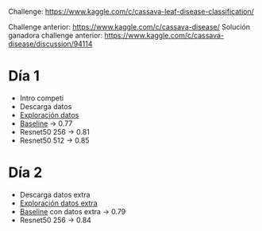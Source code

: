 Challenge: https://www.kaggle.com/c/cassava-leaf-disease-classification/

Challenge anterior: https://www.kaggle.com/c/cassava-disease/
Solución ganadora challenge anterior: https://www.kaggle.com/c/cassava-disease/discussion/94114

# Día 1

- Intro competi
- Descarga datos
- [Exploración datos](./00_exploracion_datos.ipynb)
- [Baseline](./00_baseline.py) -> 0.77
- Resnet50 256 -> 0.81
- Resnet50 512 -> 0.85

# Día 2

- Descarga datos extra
- [Exploración datos extra](./03_extra_datos.ipynb)
- [Baseline](./01_extra_data.py) con datos extra -> 0.79
- Resnet50 256 -> 0.84
